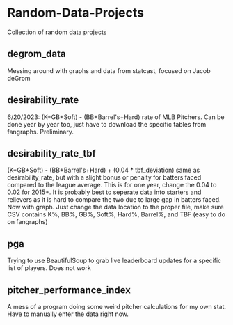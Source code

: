 # Random-Data-Projects
Collection of random data projects

## degrom_data
Messing around with graphs and data from statcast, focused on Jacob deGrom

## desirability_rate
6/20/2023: (K+GB+Soft) - (BB+Barrel's+Hard) rate of MLB Pitchers. Can be done year by year too, just have to download the specific tables from fangraphs. Preliminary.

## desirability_rate_tbf
(K+GB+Soft) - (BB+Barrel's+Hard) + (0.04 * tbf_deviation) same as desirability_rate, but with a slight bonus or penalty for batters faced compared to the league average. This is for one year, change the 0.04 to 0.02 for 2015+. It is probably best to seperate data into starters and relievers as it is hard to compare the two due to large gap in batters faced. Now with graph. Just change the data location to the proper file, make sure CSV contains K%, BB%, GB%, Soft%, Hard%, Barrel%, and TBF (easy to do on fangraphs)

## pga
Trying to use BeautifulSoup to grab live leaderboard updates for a specific list of players. Does not work

## pitcher_performance_index
A mess of a program doing some weird pitcher calculations for my own stat. Have to manually enter the data right now.
